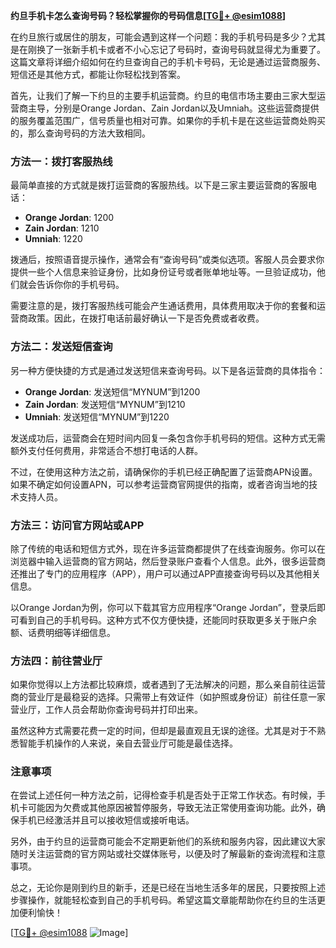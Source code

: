 **约旦手机卡怎么查询号码？轻松掌握你的号码信息[[TG💪+ @esim1088](https://t.me/s/esim1088)]**

在约旦旅行或居住的朋友，可能会遇到这样一个问题：我的手机号码是多少？尤其是在刚换了一张新手机卡或者不小心忘记了号码时，查询号码就显得尤为重要了。这篇文章将详细介绍如何在约旦查询自己的手机卡号码，无论是通过运营商服务、短信还是其他方式，都能让你轻松找到答案。

首先，让我们了解一下约旦的主要手机运营商。约旦的电信市场主要由三家大型运营商主导，分别是Orange Jordan、Zain Jordan以及Umniah。这些运营商提供的服务覆盖范围广，信号质量也相对可靠。如果你的手机卡是在这些运营商处购买的，那么查询号码的方法大致相同。

### 方法一：拨打客服热线

最简单直接的方式就是拨打运营商的客服热线。以下是三家主要运营商的客服电话：

- **Orange Jordan**: 1200
- **Zain Jordan**: 1210
- **Umniah**: 1220

拨通后，按照语音提示操作，通常会有“查询号码”或类似选项。客服人员会要求你提供一些个人信息来验证身份，比如身份证号或者账单地址等。一旦验证成功，他们就会告诉你你的手机号码。

需要注意的是，拨打客服热线可能会产生通话费用，具体费用取决于你的套餐和运营商政策。因此，在拨打电话前最好确认一下是否免费或者收费。

### 方法二：发送短信查询

另一种方便快捷的方式是通过发送短信来查询号码。以下是各运营商的具体指令：

- **Orange Jordan**: 发送短信“MYNUM”到1200
- **Zain Jordan**: 发送短信“MYNUM”到1210
- **Umniah**: 发送短信“MYNUM”到1220

发送成功后，运营商会在短时间内回复一条包含你手机号码的短信。这种方式无需额外支付任何费用，非常适合不想打电话的人群。

不过，在使用这种方法之前，请确保你的手机已经正确配置了运营商APN设置。如果不确定如何设置APN，可以参考运营商官网提供的指南，或者咨询当地的技术支持人员。

### 方法三：访问官方网站或APP

除了传统的电话和短信方式外，现在许多运营商都提供了在线查询服务。你可以在浏览器中输入运营商的官方网站，然后登录账户查看个人信息。此外，很多运营商还推出了专门的应用程序（APP），用户可以通过APP直接查询号码以及其他相关信息。

以Orange Jordan为例，你可以下载其官方应用程序“Orange Jordan”，登录后即可看到自己的手机号码。这种方式不仅方便快捷，还能同时获取更多关于账户余额、话费明细等详细信息。

### 方法四：前往营业厅

如果你觉得以上方法都比较麻烦，或者遇到了无法解决的问题，那么亲自前往运营商的营业厅是最稳妥的选择。只需带上有效证件（如护照或身份证）前往任意一家营业厅，工作人员会帮助你查询号码并打印出来。

虽然这种方式需要花费一定的时间，但却是最直观且无误的途径。尤其是对于不熟悉智能手机操作的人来说，亲自去营业厅可能是最佳选择。

### 注意事项

在尝试上述任何一种方法之前，记得检查手机是否处于正常工作状态。有时候，手机卡可能因为欠费或其他原因被暂停服务，导致无法正常使用查询功能。此外，确保手机已经激活并且可以接收短信或接听电话。

另外，由于约旦的运营商可能会不定期更新他们的系统和服务内容，因此建议大家随时关注运营商的官方网站或社交媒体账号，以便及时了解最新的查询流程和注意事项。

总之，无论你是刚到约旦的新手，还是已经在当地生活多年的居民，只要按照上述步骤操作，就能轻松查到自己的手机号码。希望这篇文章能帮助你在约旦的生活更加便利愉快！

[[TG💪+ @esim1088](https://t.me/s/esim1088) ![Image](https://i.postimg.cc/4NQfJmqS/Snipaste-2025-05-13-00-14-12.png)]